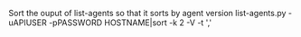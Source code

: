 Sort the ouput of list-agents so that it sorts by agent version
list-agents.py  -uAPIUSER -pPASSWORD HOSTNAME|sort -k 2 -V -t ','
